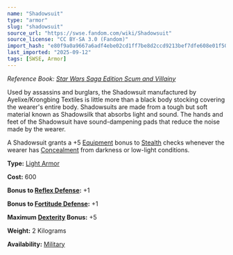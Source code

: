 ```yaml
---
name: "Shadowsuit"
type: "armor"
slug: "shadowsuit"
source_url: "https://swse.fandom.com/wiki/Shadowsuit"
source_license: "CC BY-SA 3.0 (Fandom)"
import_hash: "e80f9a0a9667a6adf4ebe02cd1ff7be8d2ccd9213bef7dfe608e01f5047a4eaf"
last_imported: "2025-09-12"
tags: [SWSE, Armor]
---
```

*Reference Book: [Star Wars Saga Edition Scum and Villainy](https://swse.fandom.com/wiki/Star_Wars_Saga_Edition_Scum_and_Villainy)*

Used by assassins and burglars, the Shadowsuit manufactured by Ayelixe/Krongbing Textiles is little more than a black body stocking covering the wearer's entire body. Shadowsuits are made from a tough but soft material known as Shadowsilk that absorbs light and sound. The hands and feet of the Shadowsuit have sound-dampening pads that reduce the noise made by the wearer.

A Shadowsuit grants a +5 [Equipment](https://swse.fandom.com/wiki/Equipment) bonus to [Stealth](https://swse.fandom.com/wiki/Stealth) checks whenever the wearer has [Concealment](https://swse.fandom.com/wiki/Concealment) from darkness or low-light conditions.

**Type:** [Light Armor](https://swse.fandom.com/wiki/Light_Armor)

**Cost:** 600

**Bonus to [Reflex Defense](https://swse.fandom.com/wiki/Reflex_Defense):** +1

**Bonus to [Fortitude Defense](https://swse.fandom.com/wiki/Fortitude_Defense):** +1

**Maximum [Dexterity](https://swse.fandom.com/wiki/Dexterity) Bonus:** +5

**Weight:** 2 Kilograms

**Availability:** [Military](https://swse.fandom.com/wiki/Military)
